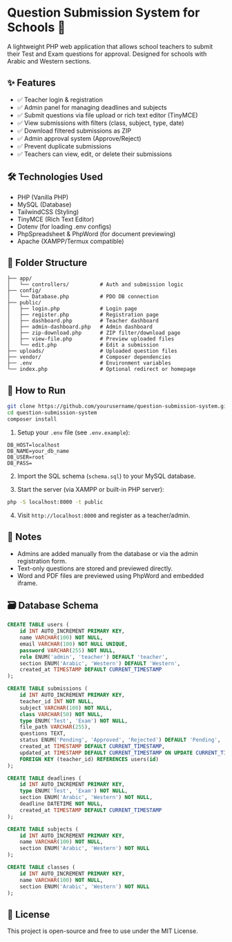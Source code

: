 # Question Submission System for Schools 🏫

A lightweight PHP web application that allows school teachers to submit their Test and Exam questions for approval. Designed for schools with Arabic and Western sections.

## ✨ Features

- ✅ Teacher login & registration
- ✅ Admin panel for managing deadlines and subjects
- ✅ Submit questions via file upload or rich text editor (TinyMCE)
- ✅ View submissions with filters (class, subject, type, date)
- ✅ Download filtered submissions as ZIP
- ✅ Admin approval system (Approve/Reject)
- ✅ Prevent duplicate submissions
- ✅ Teachers can view, edit, or delete their submissions

## 🛠️ Technologies Used

- PHP (Vanilla PHP)
- MySQL (Database)
- TailwindCSS (Styling)
- TinyMCE (Rich Text Editor)
- Dotenv (for loading .env configs)
- PhpSpreadsheet & PhpWord (for document previewing)
- Apache (XAMPP/Termux compatible)

## 📂 Folder Structure

```
├── app/
│   └── controllers/          # Auth and submission logic
├── config/
│   └── Database.php          # PDO DB connection
├── public/
│   ├── login.php             # Login page
│   ├── register.php          # Registration page
│   ├── dashboard.php         # Teacher dashboard
│   ├── admin-dashboard.php   # Admin dashboard
│   ├── zip-download.php      # ZIP filter/download page
│   ├── view-file.php         # Preview uploaded files
│   └── edit.php              # Edit a submission
├── uploads/                  # Uploaded question files
├── vendor/                   # Composer dependencies
├── .env                      # Environment variables
└── index.php                 # Optional redirect or homepage
```

## 🧪 How to Run

```bash
git clone https://github.com/yourusername/question-submission-system.git
cd question-submission-system
composer install
```

1. Setup your `.env` file (see `.env.example`):

```
DB_HOST=localhost
DB_NAME=your_db_name
DB_USER=root
DB_PASS=
```

2. Import the SQL schema (`schema.sql`) to your MySQL database.

3. Start the server (via XAMPP or built-in PHP server):

```bash
php -S localhost:8000 -t public
```

4. Visit `http://localhost:8000` and register as a teacher/admin.

## 📌 Notes

- Admins are added manually from the database or via the admin registration form.
- Text-only questions are stored and previewed directly.
- Word and PDF files are previewed using PhpWord and embedded iframe.

## 🗃️ Database Schema

```sql
CREATE TABLE users (
    id INT AUTO_INCREMENT PRIMARY KEY,
    name VARCHAR(100) NOT NULL,
    email VARCHAR(100) NOT NULL UNIQUE,
    password VARCHAR(255) NOT NULL,
    role ENUM('admin', 'teacher') DEFAULT 'teacher',
    section ENUM('Arabic', 'Western') DEFAULT 'Western',
    created_at TIMESTAMP DEFAULT CURRENT_TIMESTAMP
);

CREATE TABLE submissions (
    id INT AUTO_INCREMENT PRIMARY KEY,
    teacher_id INT NOT NULL,
    subject VARCHAR(100) NOT NULL,
    class VARCHAR(50) NOT NULL,
    type ENUM('Test', 'Exam') NOT NULL,
    file_path VARCHAR(255),
    questions TEXT,
    status ENUM('Pending', 'Approved', 'Rejected') DEFAULT 'Pending',
    created_at TIMESTAMP DEFAULT CURRENT_TIMESTAMP,
    updated_at TIMESTAMP DEFAULT CURRENT_TIMESTAMP ON UPDATE CURRENT_TIMESTAMP,
    FOREIGN KEY (teacher_id) REFERENCES users(id)
);

CREATE TABLE deadlines (
    id INT AUTO_INCREMENT PRIMARY KEY,
    type ENUM('Test', 'Exam') NOT NULL,
    section ENUM('Arabic', 'Western') NOT NULL,
    deadline DATETIME NOT NULL,
    created_at TIMESTAMP DEFAULT CURRENT_TIMESTAMP
);

CREATE TABLE subjects (
    id INT AUTO_INCREMENT PRIMARY KEY,
    name VARCHAR(100) NOT NULL,
    section ENUM('Arabic', 'Western') NOT NULL
);

CREATE TABLE classes (
    id INT AUTO_INCREMENT PRIMARY KEY,
    name VARCHAR(100) NOT NULL,
    section ENUM('Arabic', 'Western') NOT NULL
);
```

## 🧾 License

This project is open-source and free to use under the MIT License.